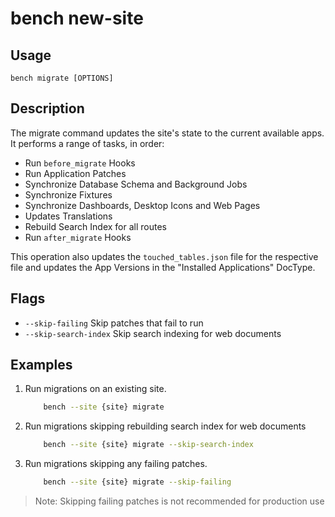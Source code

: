 # bench new-site

## Usage

    bench migrate [OPTIONS]

## Description

The migrate command updates the site's state to the current available apps. It
performs a range of tasks, in order:

- Run `before_migrate` Hooks
- Run Application Patches
- Synchronize Database Schema and Background Jobs
- Synchronize Fixtures
- Synchronize Dashboards, Desktop Icons and Web Pages
- Updates Translations
- Rebuild Search Index for all routes
- Run `after_migrate` Hooks

This operation also updates the `touched_tables.json` file for the respective
file and updates the App Versions in the "Installed Applications" DocType.

## Flags

 - `--skip-failing` Skip patches that fail to run
 - `--skip-search-index` Skip search indexing for web documents

## Examples

1. Run migrations on an existing site.

   ```bash
       bench --site {site} migrate
   ```

1. Run migrations skipping rebuilding search index for web documents

   ```bash
       bench --site {site} migrate --skip-search-index
   ```

2. Run migrations skipping any failing patches.


   ```bash
       bench --site {site} migrate --skip-failing
   ```

> Note: Skipping failing patches is not recommended for production use